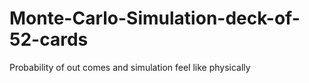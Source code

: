 # Monte-Carlo-Simulation-deck-of-52-cards
Probability of out comes and simulation feel like physically
